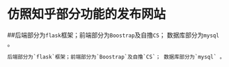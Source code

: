 # 仿照知乎部分功能的发布网站
##后端部分为`flask`框架；前端部分为`Boostrap`及自撸`CS`； 数据库部分为`mysql` 。
```python
后端部分为`flask`框架；前端部分为`Boostrap`及自撸`CS`； 数据库部分为`mysql` 。
```
